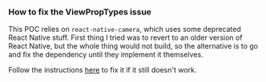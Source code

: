 ### How to fix the ViewPropTypes issue

This POC relies on ```react-native-camera```, which uses some deprecated React Native stuff. First thing I tried was to revert to an older version of React Native, but the whole thing would not build, so the alternative is to go and fix the dependency until they implement it themselves.

Follow the instructions [here](https://github.com/react-native-camera/react-native-camera/issues/3423#issuecomment-1185692205) to fix it if it still doesn't work.